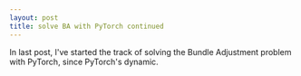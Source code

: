 ```yaml
---
layout: post
title: solve BA with PyTorch continued
---
```


In last post, I've started the track of solving the Bundle Adjustment problem with PyTorch, since PyTorch's dynamic.
